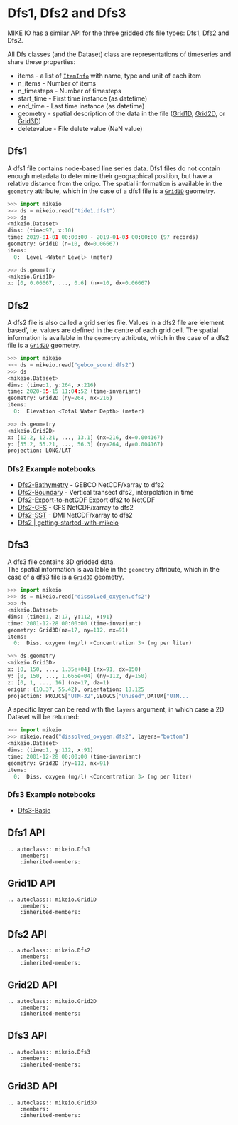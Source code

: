 # Dfs1, Dfs2 and Dfs3

MIKE IO has a similar API for the three gridded dfs file types: Dfs1, Dfs2 and Dfs2. 

All Dfs classes (and the Dataset) class are representations of timeseries and 
share these properties: 

* items - a list of [`ItemInfo`](ItemInfo) with name, type and unit of each item
* n_items - Number of items
* n_timesteps - Number of timesteps
* start_time - First time instance (as datetime)
* end_time - Last time instance (as datetime)
* geometry - spatial description of the data in the file ([Grid1D](Grid1D), [Grid2D](Grid2D), or [Grid3D](Grid3D))
* deletevalue - File delete value (NaN value)



## Dfs1

A dfs1 file contains node-based line series data. Dfs1 files do not contain enough metadata to determine their geographical position, but have a relative distance from the origo. 
The spatial information is available in the `geometry` attribute, which in the case of a dfs1 file is a [`Grid1D`](Grid1D) geometry. 

```python
>>> import mikeio
>>> ds = mikeio.read("tide1.dfs1")
>>> ds
<mikeio.Dataset>
dims: (time:97, x:10)
time: 2019-01-01 00:00:00 - 2019-01-03 00:00:00 (97 records)
geometry: Grid1D (n=10, dx=0.06667)
items:
  0:  Level <Water Level> (meter)

>>> ds.geometry
<mikeio.Grid1D>
x: [0, 0.06667, ..., 0.6] (nx=10, dx=0.06667)
```


## Dfs2

A dfs2 file is also called a grid series file. Values in a dfs2 file are ‘element based’, i.e. values are defined in the centre of each grid cell. 
The spatial information is available in the `geometry` attribute, which in the case of a dfs2 file is a [`Grid2D`](Grid2D) geometry. 

```python
>>> import mikeio
>>> ds = mikeio.read("gebco_sound.dfs2")
>>> ds
<mikeio.Dataset>
dims: (time:1, y:264, x:216)
time: 2020-05-15 11:04:52 (time-invariant)
geometry: Grid2D (ny=264, nx=216)
items:
  0:  Elevation <Total Water Depth> (meter)

>>> ds.geometry
<mikeio.Grid2D>
x: [12.2, 12.21, ..., 13.1] (nx=216, dx=0.004167)
y: [55.2, 55.21, ..., 56.3] (ny=264, dy=0.004167)
projection: LONG/LAT
```


### Dfs2 Example notebooks

* [Dfs2-Bathymetry](https://nbviewer.jupyter.org/github/DHI/mikeio/blob/main/notebooks/Dfs2%20-%20Bathymetry.ipynb) - GEBCO NetCDF/xarray to dfs2 
* [Dfs2-Boundary](https://nbviewer.jupyter.org/github/DHI/mikeio/blob/main/notebooks/Dfs2%20-%20Boundary.ipynb) - Vertical transect dfs2, interpolation in time 
* [Dfs2-Export-to-netCDF](https://nbviewer.jupyter.org/github/DHI/mikeio/blob/main/notebooks/Dfs2%20-%20Export%20to%20netcdf.ipynb) Export dfs2 to NetCDF
* [Dfs2-GFS](https://nbviewer.jupyter.org/github/DHI/mikeio/blob/main/notebooks/Dfs2%20-%20Global%20Forecasting%20System.ipynb) - GFS NetCDF/xarray to dfs2
* [Dfs2-SST](https://nbviewer.jupyter.org/github/DHI/mikeio/blob/main/notebooks/Dfs2%20-%20Sea%20surface%20temperature.ipynb) - DMI NetCDF/xarray to dfs2 
* [Dfs2 | getting-started-with-mikeio](https://dhi.github.io/getting-started-with-mikeio/dfs2.html)


## Dfs3

A dfs3 file contains 3D gridded data.  
The spatial information is available in the `geometry` attribute, which in the case of a dfs3 file is a [`Grid3D`](Grid3D) geometry. 

```python
>>> import mikeio
>>> ds = mikeio.read("dissolved_oxygen.dfs2")
>>> ds
<mikeio.Dataset>
dims: (time:1, z:17, y:112, x:91)
time: 2001-12-28 00:00:00 (time-invariant)
geometry: Grid3D(nz=17, ny=112, nx=91)
items:
  0:  Diss. oxygen (mg/l) <Concentration 3> (mg per liter)

>>> ds.geometry
<mikeio.Grid3D>
x: [0, 150, ..., 1.35e+04] (nx=91, dx=150)
y: [0, 150, ..., 1.665e+04] (ny=112, dy=150)
z: [0, 1, ..., 16] (nz=17, dz=1)
origin: (10.37, 55.42), orientation: 18.125
projection: PROJCS["UTM-32",GEOGCS["Unused",DATUM["UTM...
```

A specific layer can be read with the `layers` argument, in which case a 2D Dataset will be returned: 

```python
>>> import mikeio
>>> mikeio.read("dissolved_oxygen.dfs2", layers="bottom")
<mikeio.Dataset>
dims: (time:1, y:112, x:91)
time: 2001-12-28 00:00:00 (time-invariant)
geometry: Grid2D (ny=112, nx=91)
items:
  0:  Diss. oxygen (mg/l) <Concentration 3> (mg per liter)
```


### Dfs3 Example notebooks

* [Dfs3-Basic](https://nbviewer.jupyter.org/github/DHI/mikeio/blob/main/notebooks/Dfs3%20-%20Basix.ipynb)  



## Dfs1 API

```{eval-rst}
.. autoclass:: mikeio.Dfs1
	:members:
	:inherited-members:
```

## Grid1D API

```{eval-rst}
.. autoclass:: mikeio.Grid1D
	:members:
	:inherited-members:
```

## Dfs2 API

```{eval-rst}
.. autoclass:: mikeio.Dfs2
	:members:
	:inherited-members:
```

## Grid2D API

```{eval-rst}
.. autoclass:: mikeio.Grid2D
	:members:
	:inherited-members:
```


## Dfs3 API

```{eval-rst}
.. autoclass:: mikeio.Dfs3
	:members:
	:inherited-members:
```

## Grid3D API

```{eval-rst}
.. autoclass:: mikeio.Grid3D
	:members:
	:inherited-members:
```

